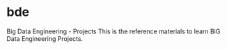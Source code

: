 # bde
Big Data Engineering - Projects
This is the reference materials to learn BiG Data Engineering Projects.
